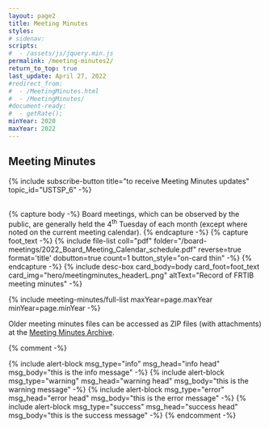 ```yaml
---
layout: page2
title: Meeting Minutes
styles:
# sidenav:
scripts:
#  - /assets/js/jquery.min.js
permalink: /meeting-minutes2/
return_to_top: true
last_update: April 27, 2022
#redirect_from:
#  - /MeetingMinutes.html
#  - /MeetingMinutes/
#document-ready:
#  - getRate();
minYear: 2020
maxYear: 2022
---
```


## Meeting Minutes
{% include subscribe-button title="to receive Meeting Minutes updates" topic_id="USTSP_6" -%}

<br>
{% capture body -%}
Board meetings, which can be observed by the public, are generally held the 4<sup>th</sup> Tuesday of each month (except where noted on the current meeting calendar).
{% endcapture -%}
{% capture foot_text -%}
{% include file-list coll="pdf" folder="/board-meetings/2022_Board_Meeting_Calendar_schedule.pdf" reverse=true format='title' dobutton=true count=1 button_style="on-card thin" -%}
{% endcapture -%}
{% include desc-box  card_body=body card_foot=foot_text
      card_img="hero/meetingminutes_headerL.png" altText="Record of FRTIB meeting minutes" -%}


{% include meeting-minutes/full-list maxYear=page.maxYear minYear=page.minYear -%}

Older meeting minutes files can be accessed as ZIP files (with attachments) at the [Meeting Minutes Archive](https://federalist-538a912a-b26d-432a-9bf8-9e7a484f89b7.app.cloud.gov/site/frtib/minutes.frtib.gov/).

{% comment -%}
<!-- uncomment this liqud block to see examples of the alert types -->
{% include alert-block msg_type="info" msg_head="info head" msg_body="this is the info message" -%}
{% include alert-block msg_type="warning" msg_head="warning head" msg_body="this is the warning message" -%}
{% include alert-block msg_type="error" msg_head="error head" msg_body="this is the error message" -%}
{% include alert-block msg_type="success" msg_head="success head" msg_body="this is the success message" -%}
{% endcomment -%}

<!-- CONTENT END -->
